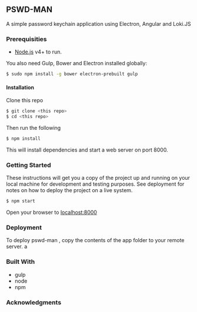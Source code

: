 ## PSWD-MAN

A simple password keychain application using Electron, Angular and Loki.JS
### Prerequisities

* [Node.js](https://nodejs.org/) v4+ to run.

You also need Gulp, Bower and Electron installed globally:
```sh
$ sudo npm install -g bower electron-prebuilt gulp
```

#### Installation
Clone this repo
```sh
$ git clone <this repo>
$ cd <this repo> 
```
Then run the following
```sh
$ npm install 
```
This will install dependencies and start a web server on port 8000.


### Getting Started
These instructions will get you a copy of the project up and running on your local machine for development and testing purposes.
See deployment for notes on how to deploy the project on a live system.

```sh
$ npm start
```
Open your browser to [localhost:8000](localhost:8000)

### Deployment
To deploy pswd-man , copy the contents of the app folder to your remote server.
a
### Built With
* gulp
* node 
* npm

### Acknowledgments
